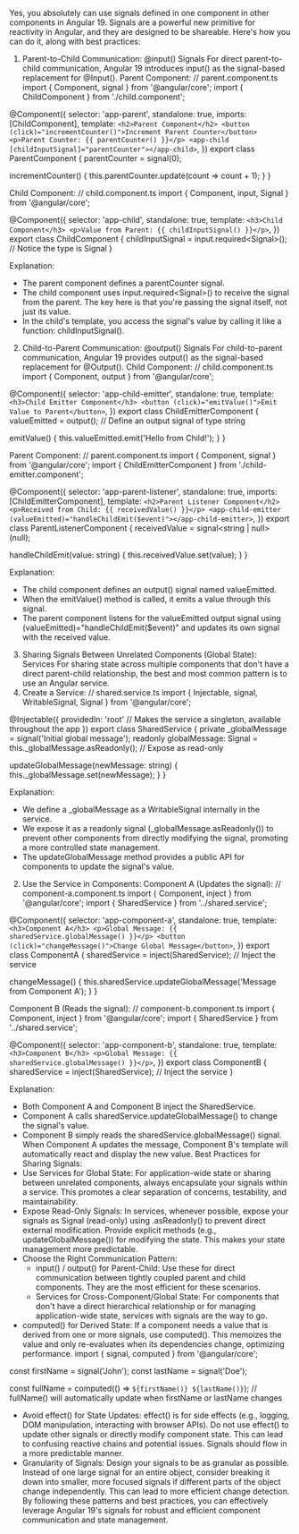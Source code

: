 Yes, you absolutely can use signals defined in one component in other components in Angular 19. Signals are a powerful new primitive for reactivity in Angular, and they are designed to be shareable.
Here's how you can do it, along with best practices:
1. Parent-to-Child Communication: @input() Signals
For direct parent-to-child communication, Angular 19 introduces input() as the signal-based replacement for @Input().
Parent Component:
// parent.component.ts
import { Component, signal } from '@angular/core';
import { ChildComponent } from './child.component';

@Component({
  selector: 'app-parent',
  standalone: true,
  imports: [ChildComponent],
  template: `
    <h2>Parent Component</h2>
    <button (click)="incrementCounter()">Increment Parent Counter</button>
    <p>Parent Counter: {{ parentCounter() }}</p>
    <app-child [childInputSignal]="parentCounter"></app-child>
  `,
})
export class ParentComponent {
  parentCounter = signal(0);

  incrementCounter() {
    this.parentCounter.update(count => count + 1);
  }
}

Child Component:
// child.component.ts
import { Component, input, Signal } from '@angular/core';

@Component({
  selector: 'app-child',
  standalone: true,
  template: `
    <h3>Child Component</h3>
    <p>Value from Parent: {{ childInputSignal() }}</p>
  `,
})
export class ChildComponent {
  childInputSignal = input.required<Signal<number>>(); // Notice the type is Signal<number>
}

Explanation:
 * The parent component defines a parentCounter signal.
 * The child component uses input.required<Signal<number>>() to receive the signal from the parent. The key here is that you're passing the signal itself, not just its value.
 * In the child's template, you access the signal's value by calling it like a function: childInputSignal().
2. Child-to-Parent Communication: @output() Signals
For child-to-parent communication, Angular 19 provides output() as the signal-based replacement for @Output().
Child Component:
// child.component.ts
import { Component, output } from '@angular/core';

@Component({
  selector: 'app-child-emitter',
  standalone: true,
  template: `
    <h3>Child Emitter Component</h3>
    <button (click)="emitValue()">Emit Value to Parent</button>
  `,
})
export class ChildEmitterComponent {
  valueEmitted = output<string>(); // Define an output signal of type string

  emitValue() {
    this.valueEmitted.emit('Hello from Child!');
  }
}

Parent Component:
// parent.component.ts
import { Component, signal } from '@angular/core';
import { ChildEmitterComponent } from './child-emitter.component';

@Component({
  selector: 'app-parent-listener',
  standalone: true,
  imports: [ChildEmitterComponent],
  template: `
    <h2>Parent Listener Component</h2>
    <p>Received from Child: {{ receivedValue() }}</p>
    <app-child-emitter (valueEmitted)="handleChildEmit($event)"></app-child-emitter>
  `,
})
export class ParentListenerComponent {
  receivedValue = signal<string | null>(null);

  handleChildEmit(value: string) {
    this.receivedValue.set(value);
  }
}

Explanation:
 * The child component defines an output() signal named valueEmitted.
 * When the emitValue() method is called, it emits a value through this signal.
 * The parent component listens for the valueEmitted output signal using (valueEmitted)="handleChildEmit($event)" and updates its own signal with the received value.
3. Sharing Signals Between Unrelated Components (Global State): Services
For sharing state across multiple components that don't have a direct parent-child relationship, the best and most common pattern is to use an Angular service.
1. Create a Service:
// shared.service.ts
import { Injectable, signal, WritableSignal, Signal } from '@angular/core';

@Injectable({
  providedIn: 'root' // Makes the service a singleton, available throughout the app
})
export class SharedService {
  private _globalMessage = signal('Initial global message');
  readonly globalMessage: Signal<string> = this._globalMessage.asReadonly(); // Expose as read-only

  updateGlobalMessage(newMessage: string) {
    this._globalMessage.set(newMessage);
  }
}

Explanation:
 * We define a _globalMessage as a WritableSignal internally in the service.
 * We expose it as a readonly signal (_globalMessage.asReadonly()) to prevent other components from directly modifying the signal, promoting a more controlled state management.
 * The updateGlobalMessage method provides a public API for components to update the signal's value.
2. Use the Service in Components:
Component A (Updates the signal):
// component-a.component.ts
import { Component, inject } from '@angular/core';
import { SharedService } from '../shared.service';

@Component({
  selector: 'app-component-a',
  standalone: true,
  template: `
    <h3>Component A</h3>
    <p>Global Message: {{ sharedService.globalMessage() }}</p>
    <button (click)="changeMessage()">Change Global Message</button>
  `,
})
export class ComponentA {
  sharedService = inject(SharedService); // Inject the service

  changeMessage() {
    this.sharedService.updateGlobalMessage('Message from Component A');
  }
}

Component B (Reads the signal):
// component-b.component.ts
import { Component, inject } from '@angular/core';
import { SharedService } from '../shared.service';

@Component({
  selector: 'app-component-b',
  standalone: true,
  template: `
    <h3>Component B</h3>
    <p>Global Message: {{ sharedService.globalMessage() }}</p>
  `,
})
export class ComponentB {
  sharedService = inject(SharedService); // Inject the service
}

Explanation:
 * Both Component A and Component B inject the SharedService.
 * Component A calls sharedService.updateGlobalMessage() to change the signal's value.
 * Component B simply reads the sharedService.globalMessage() signal. When Component A updates the message, Component B's template will automatically react and display the new value.
Best Practices for Sharing Signals:
 * Use Services for Global State: For application-wide state or sharing between unrelated components, always encapsulate your signals within a service. This promotes a clear separation of concerns, testability, and maintainability.
 * Expose Read-Only Signals: In services, whenever possible, expose your signals as Signal<T> (read-only) using .asReadonly() to prevent direct external modification. Provide explicit methods (e.g., updateGlobalMessage()) for modifying the state. This makes your state management more predictable.
 * Choose the Right Communication Pattern:
   * input() / output() for Parent-Child: Use these for direct communication between tightly coupled parent and child components. They are the most efficient for these scenarios.
   * Services for Cross-Component/Global State: For components that don't have a direct hierarchical relationship or for managing application-wide state, services with signals are the way to go.
 * computed() for Derived State: If a component needs a value that is derived from one or more signals, use computed(). This memoizes the value and only re-evaluates when its dependencies change, optimizing performance.
   import { signal, computed } from '@angular/core';

const firstName = signal('John');
const lastName = signal('Doe');

const fullName = computed(() => `${firstName()} ${lastName()}`);
// fullName() will automatically update when firstName or lastName changes

 * Avoid effect() for State Updates: effect() is for side effects (e.g., logging, DOM manipulation, interacting with browser APIs). Do not use effect() to update other signals or directly modify component state. This can lead to confusing reactive chains and potential issues. Signals should flow in a more predictable manner.
 * Granularity of Signals: Design your signals to be as granular as possible. Instead of one large signal for an entire object, consider breaking it down into smaller, more focused signals if different parts of the object change independently. This can lead to more efficient change detection.
By following these patterns and best practices, you can effectively leverage Angular 19's signals for robust and efficient component communication and state management.
